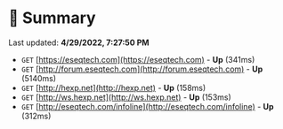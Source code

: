 # 📖 Summary
Last updated: **4/29/2022, 7:27:50 PM**

- `GET` [https://eseqtech.com](https://eseqtech.com) - **Up** (341ms)
- `GET` [http://forum.eseqtech.com](http://forum.eseqtech.com) - **Up** (5140ms)
- `GET` [http://hexp.net](http://hexp.net) - **Up** (158ms)
- `GET` [http://ws.hexp.net](http://ws.hexp.net) - **Up** (153ms)
- `GET` [http://eseqtech.com/infoline](http://eseqtech.com/infoline) - **Up** (312ms)
